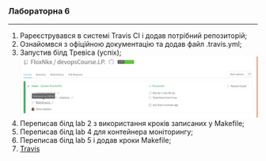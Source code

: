 
###  Лабораторна 6
***
1) Pареєструвався в системі Travis CI і додав потрібний репозиторій;
2) Ознайомвся з офіційною документацію та додав файл .travis.yml;
3) Запустив білд Тревіса (успіх);
    ![alt text](./screenshots/1.png)
4) Переписав білд lab 2 з використання кроків записаних у Makefile;
5) Переписав білд lab 4 для контейнера моніторингу;
6) Переписав білд lab 5 і додав кроки Makefile;
8) [Travis](https://travis-ci.com/github/FloxNkx/devopsCourse.LP.)
